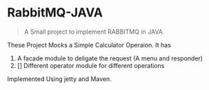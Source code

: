 # RabbitMQ-JAVA
> A Small project to implement RABBITMQ in JAVA 

These Project Mocks a Simple Calculator Operaion. It has
  1. A facade module to deligate the request (A menu and responder)
  2. [] Different operator module for different operations 
 
Implemented Using jetty and Maven.
